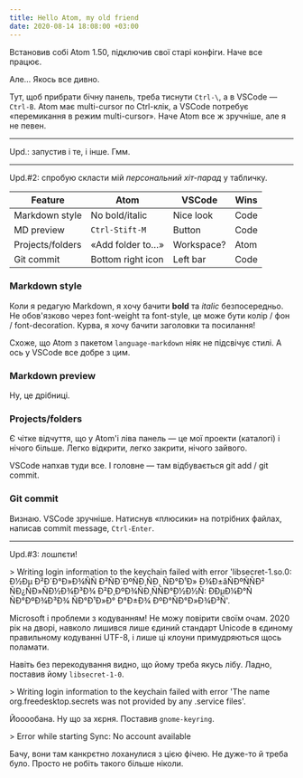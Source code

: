 ```yaml
---
title: Hello Atom, my old friend
date: 2020-08-14 18:08:00 +03:00
---
```


Встановив собі Atom 1.50, підключив свої старі конфіги. Наче все працює.

Але… Якось все дивно.

Тут, щоб прибрати бічну панель, треба тиснути `Ctrl-\`, а в VSCode — `Ctrl-B`.
Atom має multi-cursor по Ctrl-клік, а VSCode потребує «перемикання в режим multi-cursor».
Наче Atom все ж зручніше, але я не певен.

-----

Upd.: запустив і те, і інше. Гмм.

-----

Upd.#2: спробую скласти мій _персональний хіт-парад_ у табличку.

<div lang="en" markdown="1">

 Feature          | Atom                | VSCode     | Wins
------------------|---------------------|------------|------
 Markdown style   | No bold/italic      | Nice look  | Code
 MD preview       | `Ctrl-Stift-M`      | Button     | Code
 Projects/folders | «Add folder to…»    | Workspace? | Atom
 Git commit       | Bottom right icon   | Left bar   | Code

</div>


### <span lang="en">Markdown style</span>

Коли я редагую Markdown, я хочу бачити **bold** та _italic_ безпосередньо. Не обов'язково через font-weight та font-style, це може бути колір / фон / font-decoration. Курва, я хочу бачити заголовки та посилання!

Схоже, що Atom з пакетом `language-markdown` ніяк не підсвічує стилі. А ось у VSCode все добре з цим.


### <span lang="en">Markdown preview</span>

Ну, це дрібниці.


### <span lang="en">Projects/folders</span>

Є чітке відчуття, що у Atom'і ліва панель — це мої проекти (каталогі) і нічого більше. Легко відкрити, легко закрити, нічого зайвого.

VSCode напхав туди все. І головне ­— там відбувається git add / git commit.


### <span lang="en">Git commit</span>

Визнаю. VSCode зручніше. Натиснув «плюсики» на потрібних файлах, написав commit message, `Ctrl-Enter`.

-----

Upd.#3: лошпєти!

<div lang="en" markdown="1">
> Writing login information to the keychain failed with error 'libsecret-1.so.0: Ð½Ðµ Ð²Ð´Ð°Ð»Ð¾ÑÑ Ð²ÑÐ´ÐºÑÐ¸ÑÐ¸ ÑÐ°Ð¹Ð» Ð¾Ð±âÑÐºÑÑÐ² ÑÐ¿ÑÐ»ÑÐ½Ð¾Ð³Ð¾ Ð²Ð¸ÐºÐ¾ÑÐ¸ÑÑÐ°Ð½Ð½Ñ: ÐÐµÐ¼Ð°Ñ ÑÐ°ÐºÐ¾Ð³Ð¾ ÑÐ°Ð¹Ð»Ð° Ð°Ð±Ð¾ ÐºÐ°ÑÐ°Ð»Ð¾Ð³Ñ'.
</div>

Microsoft і проблеми з кодуванням! Не можу повірити своїм очам. 2020 рік на дворі, навколо лишився лише єдиний стандарт Unicode в єдиному правильному кодуванні UTF-8, і лише ці клоуни примудряються щось поламати.

Навіть без перекодування видно, що йому треба якусь лібу. Ладно, поставив йому `libsecret-1-0`.

<div lang="en" markdown="1">
> Writing login information to the keychain failed with error 'The name org.freedesktop.secrets was not provided by any .service files'.
</div>

Йооообана. Ну що за хєрня. Поставив `gnome-keyring`.

<div lang="en" markdown="1">
> Error while starting Sync: No account available
</div>

Бачу, вони там канкрєтно лоханулися з цією фічею. Не дуже-то й треба було. Просто не робіть такого більше ніколи.
